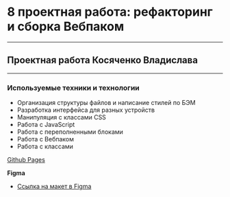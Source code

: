 # 8 проектная работа: рефакторинг и сборка Вебпаком
------
## Проектная работа Косяченко Владислава
------
### **Используемые техники и технологии**
* Организация структуры файлов и написание стилей по БЭМ
* Разработка интерфейса для разных устройств
* Манипуляция с классами CSS
* Работа с JavaScript
* Работа с переполненными блоками
* Работа с Вебпаком
* Работа с классами

[Github Pages](https://bismor.github.io/mesto/)

**Figma**

* [Ссылка на макет в Figma](https://www.figma.com/file/2cn9N9jSkmxD84oJik7xL7/JavaScript.-Sprint-4?node-id=0%3A1)

